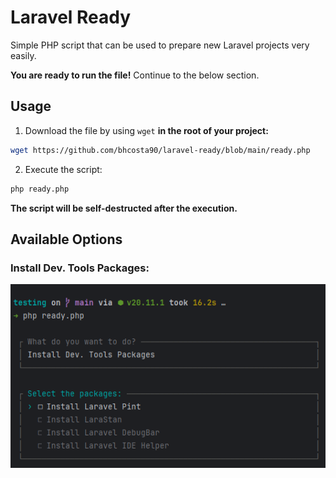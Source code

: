 # Laravel Ready

Simple PHP script that can be used to prepare new Laravel projects very easily.

**You are ready to run the file!** Continue to the below section.

## Usage

1. Download the file by using `wget` **in the root of your project:**

```bash
wget https://github.com/bhcosta90/laravel-ready/blob/main/ready.php
```

2. Execute the script:

```bash
php ready.php
```

**The script will be self-destructed after the execution.**

## Available Options

### Install Dev. Tools Packages:

<img src="tools-packages.png" alt="dev tools packages">
